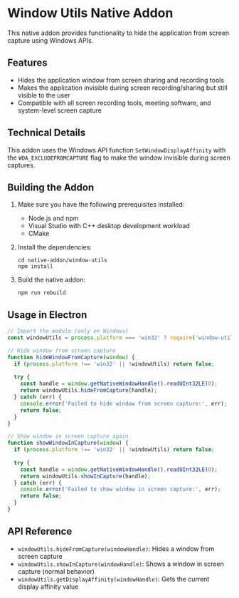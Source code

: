 # Window Utils Native Addon

This native addon provides functionality to hide the application from screen capture using Windows APIs.

## Features

- Hides the application window from screen sharing and recording tools
- Makes the application invisible during screen recording/sharing but still visible to the user
- Compatible with all screen recording tools, meeting software, and system-level screen capture

## Technical Details

This addon uses the Windows API function `SetWindowDisplayAffinity` with the `WDA_EXCLUDEFROMCAPTURE` flag to make the window invisible during screen captures.

## Building the Addon

1. Make sure you have the following prerequisites installed:
   - Node.js and npm
   - Visual Studio with C++ desktop development workload
   - CMake

2. Install the dependencies:
   ```
   cd native-addon/window-utils
   npm install
   ```

3. Build the native addon:
   ```
   npm run rebuild
   ```

## Usage in Electron

```typescript
// Import the module (only on Windows)
const windowUtils = process.platform === 'win32' ? require('window-utils') : null;

// Hide window from screen capture
function hideWindowFromCapture(window) {
  if (process.platform !== 'win32' || !windowUtils) return false;
  
  try {
    const handle = window.getNativeWindowHandle().readUInt32LE(0);
    return windowUtils.hideFromCapture(handle);
  } catch (err) {
    console.error('Failed to hide window from screen capture:', err);
    return false;
  }
}

// Show window in screen capture again
function showWindowInCapture(window) {
  if (process.platform !== 'win32' || !windowUtils) return false;
  
  try {
    const handle = window.getNativeWindowHandle().readUInt32LE(0);
    return windowUtils.showInCapture(handle);
  } catch (err) {
    console.error('Failed to show window in screen capture:', err);
    return false;
  }
}
```

## API Reference

- `windowUtils.hideFromCapture(windowHandle)`: Hides a window from screen capture
- `windowUtils.showInCapture(windowHandle)`: Shows a window in screen capture (normal behavior)
- `windowUtils.getDisplayAffinity(windowHandle)`: Gets the current display affinity value
